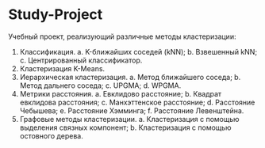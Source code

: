 # Study-Project
Учебный проект, реализующий различные методы кластеризации:
1) Классификация.
  a. K-ближайших соседей (kNN);
  b. Взвешенный kNN;
  c. Центрированный классификатор.
2) Кластеризация K-Means.
3) Иерархическая кластеризация.
  a. Метод ближайшего соседа;
  b. Метод дальнего соседа;
  c. UPGMA;
  d. WPGMA.
4) Метрики расстояния.
  a. Евклидово расстояние;
  b. Квадрат евклидова расстояния;
  c. Манхэттенское расстояние;
  d. Расстояние Чебышева;
  e. Расстояние Хэмминга;
  f. Расстояние Левенштейна.
5) Графовые методы кластеризации.
  a. Кластеризация с помощью выделения связных компонент;
  b. Кластеризация с помощью остовного дерева.
  

